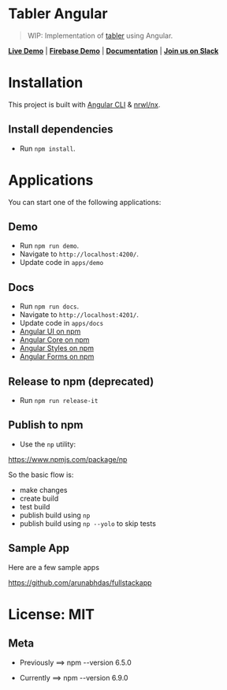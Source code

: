 # Tabler Angular

> WIP: Implementation of [tabler](https://github.com/tabler/tabler) using Angular.

<strong><a href="https://develop-tabler-angular-tabler.buddy.show">Live Demo</a></strong> | <strong><a href="https://tabler-angular-fire.firebaseapp.com">Firebase Demo</a></strong> | <strong><a href="https://tabler.github.io/tabler-angular/">Documentation</a></strong> | <strong><a href="https://goo.gl/zJP2dT">Join us on Slack</a></strong>

# Installation

This project is built with [Angular CLI](https://github.com/angular/angular-cli) & [nrwl/nx](https://github.com/nrwl/nx).

## Install dependencies
 
  - Run `npm install`.


# Applications

You can start one of the following applications:

## Demo

- Run `npm run demo`.
- Navigate to `http://localhost:4200/`.
- Update code in `apps/demo`

## Docs

- Run `npm run docs`.
- Navigate to `http://localhost:4201/`.
- Update code in `apps/docs`
- [Angular UI on npm](https://www.npmjs.com/package/@tabler/angular-ui)
- [Angular Core on npm](https://www.npmjs.com/package/@tabler/angular-core)
- [Angular Styles on npm](https://www.npmjs.com/package/@tabler/angular-styles)
- [Angular Forms on npm](https://www.npmjs.com/package/@tabler/angular-forms)

## Release to npm (deprecated)

- Run `npm run release-it`

## Publish to npm

- Use the `np` utility:

https://www.npmjs.com/package/np

So the basic flow is:

- make changes
- create build
- test build
- publish build using `np`
- publish build using `np --yolo` to skip tests

## Sample App

Here are a few sample apps

https://github.com/arunabhdas/fullstackapp

# License: MIT

## Meta

- Previously
==> npm --version
6.5.0

- Currently
==> npm --version
6.9.0

